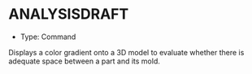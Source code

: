 # ANALYSISDRAFT

- Type: Command

Displays a color gradient onto a 3D model to evaluate whether there is adequate space between a part and its mold.
